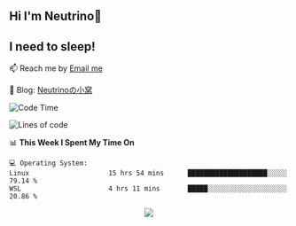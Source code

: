 ## Hi I'm Neutrino👋
## I need to sleep!

📫 Reach me by [Email me](mailto:neutrin1zzz@gmail.com)

💬 Blog: [Neutrinoの小窝](https://neutrino.top/)

<!--START_SECTION:waka-->
![Code Time](http://img.shields.io/badge/Code%20Time-662%20hrs%2021%20mins-blue)

![Lines of code](https://img.shields.io/badge/From%20Hello%20World%20I%27ve%20Written-706.6%20thousand%20lines%20of%20code-blue)

📊 **This Week I Spent My Time On** 

```text
💻 Operating System: 
Linux                    15 hrs 54 mins      ████████████████████░░░░░   79.14 % 
WSL                      4 hrs 11 mins       █████░░░░░░░░░░░░░░░░░░░░   20.86 % 
```


<!--END_SECTION:waka-->

<div align="center">
<img align="center" src="https://skillicons.dev/icons?i=c,cpp,py&theme=dark" />
  
<!--
**Neutrin1/Neutrin1** is a ✨ _special_ ✨ repository because its `README.md` (this file) appears on your GitHub profile.

![header](https://capsule-render.vercel.app/api?type=venom&color=auto&height=100&section=header&text=Wish%20u%20have%20a%20nice%20day&fontSize=30&theme=tokyonight)

